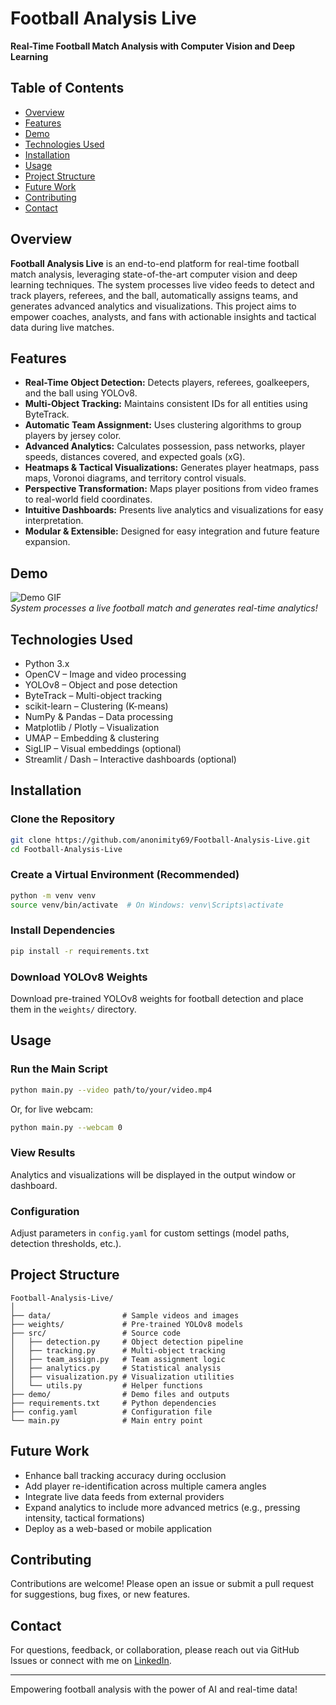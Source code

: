 # Football Analysis Live  
**Real-Time Football Match Analysis with Computer Vision and Deep Learning**

## Table of Contents
- [Overview](#overview)  
- [Features](#features)  
- [Demo](#demo) 
- [Technologies Used](#technologies-used)  
- [Installation](#installation)  
- [Usage](#usage)  
- [Project Structure](#project-structure) 
- [Future Work](#future-work)  
- [Contributing](#contributing)  
- [Contact](#contact)  

## Overview  
**Football Analysis Live** is an end-to-end platform for real-time football match analysis, leveraging state-of-the-art computer vision and deep learning techniques. The system processes live video feeds to detect and track players, referees, and the ball, automatically assigns teams, and generates advanced analytics and visualizations. This project aims to empower coaches, analysts, and fans with actionable insights and tactical data during live matches.

## Features
- **Real-Time Object Detection:** Detects players, referees, goalkeepers, and the ball using YOLOv8.  
- **Multi-Object Tracking:** Maintains consistent IDs for all entities using ByteTrack.  
- **Automatic Team Assignment:** Uses clustering algorithms to group players by jersey color.  
- **Advanced Analytics:** Calculates possession, pass networks, player speeds, distances covered, and expected goals (xG).  
- **Heatmaps & Tactical Visualizations:** Generates player heatmaps, pass maps, Voronoi diagrams, and territory control visuals.  
- **Perspective Transformation:** Maps player positions from video frames to real-world field coordinates.  
- **Intuitive Dashboards:** Presents live analytics and visualizations for easy interpretation.  
- **Modular & Extensible:** Designed for easy integration and future feature expansion.

## Demo
![Demo GIF](demo/demo.gif)  
*System processes a live football match and generates real-time analytics!*

## Technologies Used
- Python 3.x  
- OpenCV – Image and video processing  
- YOLOv8 – Object and pose detection  
- ByteTrack – Multi-object tracking  
- scikit-learn – Clustering (K-means)  
- NumPy & Pandas – Data processing  
- Matplotlib / Plotly – Visualization  
- UMAP – Embedding & clustering  
- SigLIP – Visual embeddings (optional)  
- Streamlit / Dash – Interactive dashboards (optional)

## Installation

### Clone the Repository
```bash
git clone https://github.com/anonimity69/Football-Analysis-Live.git
cd Football-Analysis-Live
```

### Create a Virtual Environment (Recommended)
```bash
python -m venv venv
source venv/bin/activate  # On Windows: venv\Scripts\activate
```

### Install Dependencies
```bash
pip install -r requirements.txt
```

### Download YOLOv8 Weights  
Download pre-trained YOLOv8 weights for football detection and place them in the `weights/` directory.

## Usage

### Run the Main Script
```bash
python main.py --video path/to/your/video.mp4
```

Or, for live webcam:
```bash
python main.py --webcam 0
```

### View Results  
Analytics and visualizations will be displayed in the output window or dashboard.

### Configuration  
Adjust parameters in `config.yaml` for custom settings (model paths, detection thresholds, etc.).

## Project Structure
```
Football-Analysis-Live/
│
├── data/                # Sample videos and images  
├── weights/             # Pre-trained YOLOv8 models  
├── src/                 # Source code  
│   ├── detection.py     # Object detection pipeline  
│   ├── tracking.py      # Multi-object tracking  
│   ├── team_assign.py   # Team assignment logic  
│   ├── analytics.py     # Statistical analysis  
│   ├── visualization.py # Visualization utilities  
│   └── utils.py         # Helper functions  
├── demo/                # Demo files and outputs  
├── requirements.txt     # Python dependencies  
├── config.yaml          # Configuration file  
└── main.py              # Main entry point  
```



## Future Work
- Enhance ball tracking accuracy during occlusion  
- Add player re-identification across multiple camera angles  
- Integrate live data feeds from external providers  
- Expand analytics to include more advanced metrics (e.g., pressing intensity, tactical formations)  
- Deploy as a web-based or mobile application  

## Contributing
Contributions are welcome! Please open an issue or submit a pull request for suggestions, bug fixes, or new features.



## Contact
For questions, feedback, or collaboration, please reach out via GitHub Issues or connect with me on [LinkedIn]([https://www.linkedin.com/](https://www.linkedin.com/in/preetish-majumdar-75296b211/)).

---

Empowering football analysis with the power of AI and real-time data!
